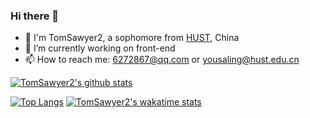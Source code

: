 ### Hi there 👋

<!--
**TomSawyer2/TomSawyer2** is a ✨ _special_ ✨ repository because its `README.md` (this file) appears on your GitHub profile.

Here are some ideas to get you started:

- 🔭 I’m currently working on ...
- 🌱 I’m currently learning ...
- 👯 I’m looking to collaborate on ...
- 🤔 I’m looking for help with ...
- 💬 Ask me about ...
- 📫 How to reach me: ...
- 😄 Pronouns: ...
- ⚡ Fun fact: ...
-->

- 💬 I'm TomSawyer2, a sophomore from [HUST](https://www.hust.edu.cn/), China
- 🔭 I’m currently working on front-end
- 📫 How to reach me: 6272867@qq.com or yousaling@hust.edu.cn

[![TomSawyer2's github stats](https://github-readme-stats.vercel.app/api?username=TomSawyer2&theme=Gradient&show_icons=true&count_private=true)](https://github.com/anuraghazra/github-readme-stats)

[![Top Langs](https://github-readme-stats.vercel.app/api/top-langs/?username=TomSawyer2&layout=compact)](https://github.com/anuraghazra/github-readme-stats)
[![TomSawyer2's wakatime stats](https://github-readme-stats.vercel.app/api/wakatime?username=TomSawyer2)](https://github.com/anuraghazra/github-readme-stats)
